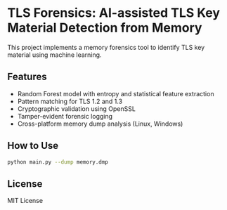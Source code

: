 # TLS Forensics: AI-assisted TLS Key Material Detection from Memory

This project implements a memory forensics tool to identify TLS key material using machine learning.

## Features
- Random Forest model with entropy and statistical feature extraction
- Pattern matching for TLS 1.2 and 1.3
- Cryptographic validation using OpenSSL
- Tamper-evident forensic logging
- Cross-platform memory dump analysis (Linux, Windows)

## How to Use
```bash
python main.py --dump memory.dmp
```

## License
MIT License
